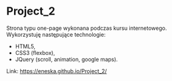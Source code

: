 # Project_2

Strona typu one-page wykonana podczas kursu internetowego.<br>
Wykorzystuję następujące technologie:
<ul>
<li> HTML5, </li>
<li> CSS3 (flexbox), </li>
<li> JQuery (scroll, animation, google maps). </li>
</ul>

Link: https://eneska.github.io/Project_2/
